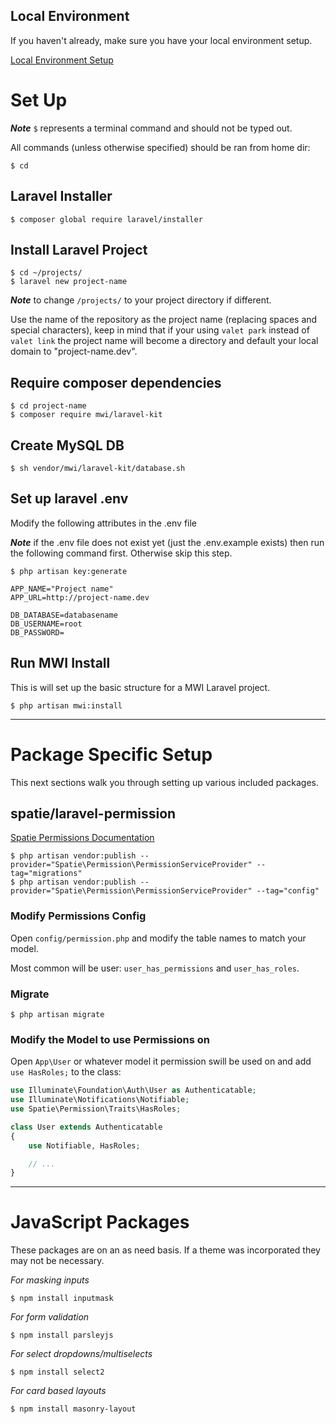 ## Local Environment
If you haven't already, make sure you have your local environment setup.

[Local Environment Setup](https://github.com/MidwesternInteractive/local-environment)

# Set Up
__*Note*__ `$` represents a terminal command and should not be typed out.

All commands (unless otherwise specified) should be ran from home dir:
```shell
$ cd
```

## Laravel Installer
```shell
$ composer global require laravel/installer
```

## Install Laravel Project
```shell
$ cd ~/projects/
$ laravel new project-name
```
__*Note*__ to change `/projects/` to your project directory if different.

Use the name of the repository as the project name (replacing spaces and special characters), keep in mind that if your using `valet park` instead of `valet link` the project name will become a directory and default your local domain to "project-name.dev".

## Require composer dependencies
```shell
$ cd project-name
$ composer require mwi/laravel-kit
```

## Create MySQL DB
```shell
$ sh vendor/mwi/laravel-kit/database.sh
```

## Set up laravel .env
Modify the following attributes in the .env file

__*Note*__ if the .env file does not exist yet (just the .env.example exists) then run the following command first. Otherwise skip this step.
```shell
$ php artisan key:generate
```

```
APP_NAME="Project name"
APP_URL=http://project-name.dev

DB_DATABASE=databasename
DB_USERNAME=root
DB_PASSWORD=
```

## Run MWI Install
This is will set up the basic structure for a MWI Laravel project.
```shell
$ php artisan mwi:install
```

---

# Package Specific Setup
This next sections walk you through setting up various included packages.

## spatie/laravel-permission
[Spatie Permissions Documentation](https://github.com/spatie/laravel-permission)

```shell
$ php artisan vendor:publish --provider="Spatie\Permission\PermissionServiceProvider" --tag="migrations"
$ php artisan vendor:publish --provider="Spatie\Permission\PermissionServiceProvider" --tag="config"
```

### Modify Permissions Config
Open `config/permission.php` and modify the table names to match your model.

Most common will be user: `user_has_permissions` and `user_has_roles`.

### Migrate
```shell
$ php artisan migrate
```

### Modify the Model to use Permissions on
Open `App\User` or whatever model it permission swill be used on and add `use HasRoles;` to the class:
```php
use Illuminate\Foundation\Auth\User as Authenticatable;
use Illuminate\Notifications\Notifiable;
use Spatie\Permission\Traits\HasRoles;

class User extends Authenticatable
{
    use Notifiable, HasRoles;

    // ...
}
```

---

# JavaScript Packages
These packages are on an as need basis. If a theme was incorporated they may not be necessary.

*For masking inputs*
```shell
$ npm install inputmask
```

*For form validation*
```shell
$ npm install parsleyjs
```

*For select dropdowns/multiselects*
```shell
$ npm install select2
```

*For card based layouts*
```shell
$ npm install masonry-layout
```
